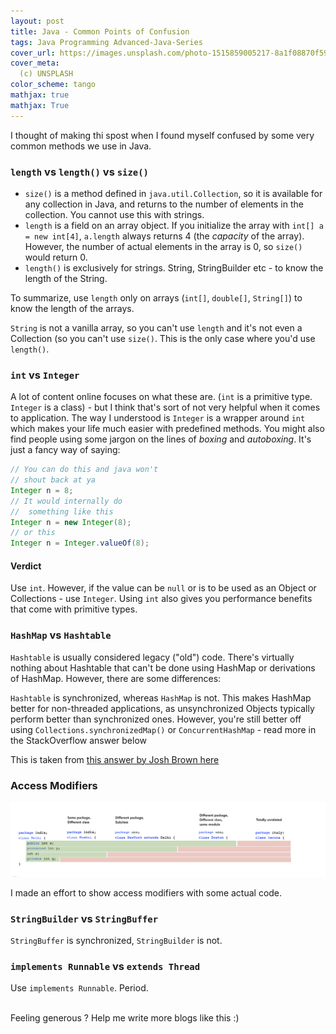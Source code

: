 ```yaml
---
layout: post
title: Java - Common Points of Confusion
tags: Java Programming Advanced-Java-Series
cover_url: https://images.unsplash.com/photo-1515859005217-8a1f08870f59?ixlib=rb-1.2.1&ixid=eyJhcHBfaWQiOjEyMDd9&auto=format&fit=crop&w=1398&q=80
cover_meta: 
  (c) UNSPLASH
color_scheme: tango
mathjax: true
mathjax: True
---
```

<style TYPE="text/css">
code.has-jax {font: inherit; font-size: 100%; background: inherit; border: inherit;}
</style>


<style>
blockquote.yellownote {
    border-left: 12px solid #dc0;
    background-color: #ffa;
    padding: 12px 12px 12px 0;
    margin-left: -48px;
    padding-left: 48px;
}
blockquote.sidenote {
    border-left: 12px solid #dc0;
    background-color: #ffa;
    padding: 12px 12px 12px 0;
    margin-left: -48px;
    padding-left: 48px;
}
</style>
<script type="text/x-mathjax-config">
MathJax.Hub.Config({
    tex2jax: {
        inlineMath: [['$','$']],
        skipTags: ['script', 'noscript', 'style', 'textarea', 'pre'] // removed 'code' entry
    }
});
MathJax.Hub.Queue(function() {
    var all = MathJax.Hub.getAllJax(), i;
    for(i = 0; i < all.length; i += 1) {
        all[i].SourceElement().parentNode.className += ' has-jax';
    }
});
</script>
<script type="text/javascript" src="https://cdnjs.cloudflare.com/ajax/libs/mathjax/2.7.4/MathJax.js?config=TeX-AMS_HTML-full"></script>

I thought of making thi spost when I found myself confused by some very common methods we use in Java. 

### `length` vs `length()` vs `size()`

- `size()` is a method defined in `java.util.Collection`, so it is available for any collection in Java, and returns to the number of elements in the collection. You cannot use this with strings.
- `length` is a field on an array object. If you initialize the array with `int[] a = new int[4]`, `a.length` always returns 4 (the *capacity* of the array). However, the number of actual elements in the array is 0, so `size()` would return 0.
- `length()` is exclusively for strings. String, StringBuilder etc - to know the length of the String.

To summarize, use `length` only on arrays (`int[]`, `double[]`, `String[]`) to know the length of the arrays. 

`String` is not a vanilla array, so you can't use `length` and it's not even a Collection (so you can't use `size()`. This is the only case where you'd use `length()`.

### `int` vs `Integer`

A lot of content online focuses on what these are. (`int` is a primitive type. `Integer` is a class) - but I think that's sort of not very helpful when it comes to application. The way I understood is `Integer` is a wrapper around `int` which makes your life much easier with predefined methods. You might also find people using some jargon on the lines of *boxing* and *autoboxing*. It's just a fancy way of saying:

```java
// You can do this and java won't 
// shout back at ya
Integer n = 8;
// It would internally do
//  something like this
Integer n = new Integer(8);
// or this
Integer n = Integer.valueOf(8);
```

#### Verdict
Use `int`. However, if the value can be `null` or is to be used as an Object or Collections -  use `Integer`. Using `int` also gives you performance benefits that come with primitive types.



### `HashMap` vs `Hashtable`

`Hashtable` is usually considered legacy ("old") code. There's virtually nothing about Hashtable that can't be done using HashMap or derivations of HashMap. However, there are some differences:

`Hashtable` is synchronized, whereas `HashMap` is not. This makes HashMap better for non-threaded applications, as unsynchronized Objects typically perform better than synchronized ones. However, you're still better off using `Collections.synchronizedMap()` or `ConcurrentHashMap` - read more in the StackOverflow answer below

This is taken from <a href="https://stackoverflow.com/a/40878/5102599" target="_blank">this answer by Josh Brown here</a>


### Access Modifiers

<a href="https://raw.githubusercontent.com/abhinandandubey/abhinandandubey.github.io/master/assets/images/2020-10-11-12-00-00.png" target="_blank"><img src="https://github.com/abhinandandubey/abhinandandubey.github.io/raw/master/assets/images/2020-10-11-12-00-00.png"/></a>

I made an effort to show access modifiers with some actual code.

### `StringBuilder` vs `StringBuffer`

`StringBuffer` is synchronized, `StringBuilder` is not.

### `implements Runnable` vs `extends Thread`

Use `implements Runnable`. Period.

<br/>
Feeling generous ? Help me write more blogs like this :)  

<center>
<script type="text/javascript" src="https://cdnjs.buymeacoffee.com/1.0.0/button.prod.min.js" data-name="bmc-button" data-slug="abhinandandubey" data-color="#FFDD00" data-emoji=""  data-font="Cookie" data-text="Buy me a coffee" data-outline-color="#000" data-font-color="#000" data-coffee-color="#fff" ></script>
</center>
<br/>
<br/>

